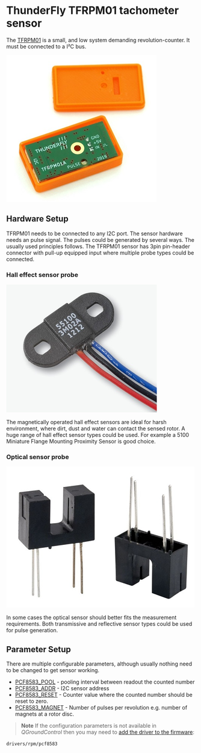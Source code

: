 # ThunderFly TFRPM01 tachometer sensor

The [TFRPM01](https://github.com/ThunderFly-aerospace/TFRPM01) is a small, and low system demanding revolution-counter. It must be connected to a I²C bus.

![TFRPM01A](../..//assets/hardware/sensors/tfrpm/tfrpm01_electronics.jpg)


## Hardware Setup

TFRPM01 needs to be connected to any I2C port. The sensor hardware needs an pulse signal. The pulses could be generated by several ways. The usually used principles follows. The TFRPM01 sensor has 3pin pin-header connector with pull-up equipped input where multiple probe types could be connected.

### Hall effect sensor probe

![Example of Hall effect probe](../..//assets/hardware/sensors/tfrpm/hall_probe.jpg)

The magnetically operated hall effect sensors are ideal for harsh environment, where dirt, dust and water can contact the sensed rotor. A huge range of hall effect sensor types could be used.  For example a 5100 Miniature Flange Mounting Proximity Sensor is good choice.


### Optical sensor probe

![Example of optical transmissive probe](../..//assets/hardware/sensors/tfrpm/transmissive_probe.jpg)

In some cases the optical sensor should better fits the measurement requirements. Both transmissive and reflective sensor types could be used for pulse generation.

## Parameter Setup

There are multiple configurable parameters, although usually nothing need to be changed to get sensor working.

   * [PCF8583_POOL](../advanced_config/parameter_reference.md#PCF8583_POOL) - pooling interval between readout the counted number
   * [PCF8583_ADDR](../advanced_config/parameter_reference.md#PCF8583_ADDR) - I2C sensor address
   * [PCF8583_RESET](../advanced_config/parameter_reference.md#PCF8583_RESET) - Counter value where the counted number should be reset to zero.
   * [PCF8583_MAGNET](../advanced_config/parameter_reference.md#PCF8583_MAGNET) - Number of pulses per revolution e.g. number of magnets at a rotor disc.


> **Note** If the configuration parameters is not available in *QGroundControl* then you may need to [add the driver to the firmware](../peripherals/serial_configuration.md#parameter_not_in_firmware): 
> 
>
  ```
  drivers/rpm/pcf8583
  ```
